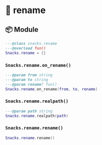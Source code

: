 # 🍿 rename

<!-- docgen -->

## 📦 Module

```lua
---@class snacks.rename
---@overload fun()
Snacks.rename = {}
```

### `Snacks.rename.on_rename()`

```lua
---@param from string
---@param to string
---@param rename? fun()
Snacks.rename.on_rename(from, to, rename)
```

### `Snacks.rename.realpath()`

```lua
---@param path string
Snacks.rename.realpath(path)
```

### `Snacks.rename.rename()`

```lua
Snacks.rename.rename()
```
